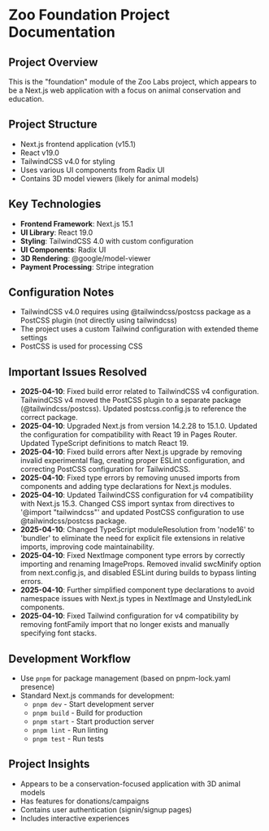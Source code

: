 # Zoo Foundation Project Documentation

## Project Overview
This is the "foundation" module of the Zoo Labs project, which appears to be a Next.js web application with a focus on animal conservation and education.

## Project Structure
- Next.js frontend application (v15.1)
- React v19.0
- TailwindCSS v4.0 for styling
- Uses various UI components from Radix UI
- Contains 3D model viewers (likely for animal models)

## Key Technologies
- **Frontend Framework**: Next.js 15.1
- **UI Library**: React 19.0
- **Styling**: TailwindCSS 4.0 with custom configuration
- **UI Components**: Radix UI
- **3D Rendering**: @google/model-viewer
- **Payment Processing**: Stripe integration

## Configuration Notes
- TailwindCSS v4.0 requires using @tailwindcss/postcss package as a PostCSS plugin (not directly using tailwindcss)
- The project uses a custom Tailwind configuration with extended theme settings
- PostCSS is used for processing CSS

## Important Issues Resolved
- **2025-04-10**: Fixed build error related to TailwindCSS v4 configuration. TailwindCSS v4 moved the PostCSS plugin to a separate package (@tailwindcss/postcss). Updated postcss.config.js to reference the correct package.
- **2025-04-10**: Upgraded Next.js from version 14.2.28 to 15.1.0. Updated the configuration for compatibility with React 19 in Pages Router. Updated TypeScript definitions to match React 19.
- **2025-04-10**: Fixed build errors after Next.js upgrade by removing invalid experimental flag, creating proper ESLint configuration, and correcting PostCSS configuration for TailwindCSS.
- **2025-04-10**: Fixed type errors by removing unused imports from components and adding type declarations for Next.js modules.
- **2025-04-10**: Updated TailwindCSS configuration for v4 compatibility with Next.js 15.3. Changed CSS import syntax from directives to '@import "tailwindcss"' and updated PostCSS configuration to use @tailwindcss/postcss package.
- **2025-04-10**: Changed TypeScript moduleResolution from 'node16' to 'bundler' to eliminate the need for explicit file extensions in relative imports, improving code maintainability.
- **2025-04-10**: Fixed NextImage component type errors by correctly importing and renaming ImageProps. Removed invalid swcMinify option from next.config.js, and disabled ESLint during builds to bypass linting errors.
- **2025-04-10**: Further simplified component type declarations to avoid namespace issues with Next.js types in NextImage and UnstyledLink components.
- **2025-04-10**: Fixed Tailwind configuration for v4 compatibility by removing fontFamily import that no longer exists and manually specifying font stacks.

## Development Workflow
- Use `pnpm` for package management (based on pnpm-lock.yaml presence)
- Standard Next.js commands for development:
  - `pnpm dev` - Start development server
  - `pnpm build` - Build for production
  - `pnpm start` - Start production server
  - `pnpm lint` - Run linting
  - `pnpm test` - Run tests

## Project Insights
- Appears to be a conservation-focused application with 3D animal models
- Has features for donations/campaigns
- Contains user authentication (signin/signup pages)
- Includes interactive experiences

